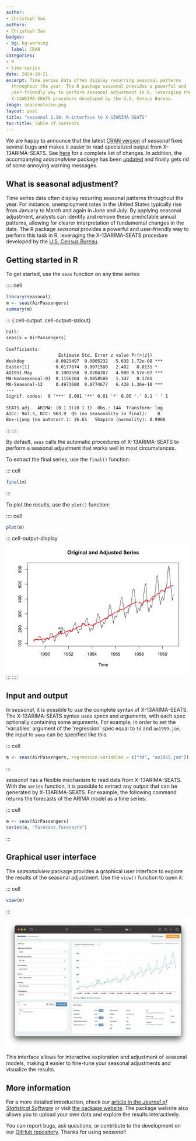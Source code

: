 ```yaml
---
author:
- Christoph Sax
authors:
- Christoph Sax
badges:
- bg: bg-warning
  label: CRAN
categories:
- R
- time-series
date: 2024-10-21
excerpt: Time series data often display recurring seasonal patterns
  throughout the year. The R package seasonal provides a powerful and
  user-friendly way to perform seasonal adjustment in R, leveraging the
  X-13ARIMA-SEATS procedure developed by the U.S. Census Bureau.
image: seasonalview.png
layout: post
title: "seasonal 1.10: R-interface to X-13ARIMA-SEATS"
toc-title: Table of contents
---
```


We are happy to announce that the latest [CRAN
version](https://cran.r-project.org/package=seasonal) of *seasonal*
fixes several bugs and makes it easier to read specialized output from
X-13ARIMA-SEATS. See
[here](https://github.com/christophsax/seasonal/blob/main/NEWS.md#110)
for a complete list of changes. In addition, the accompanying
*seasonalview* package has been
[updated](https://cran.r-project.org/package=seasonalview) and finally
gets rid of some annoying warning messages.

## What is seasonal adjustment?

Time series data often display recurring seasonal patterns throughout
the year. For instance, unemployment rates in the United States
typically rise from January to March and again in June and July. By
applying seasonal adjustment, analysts can identify and remove these
predictable annual patterns, allowing for clearer interpretation of
fundamental changes in the data. The R package *seasonal* provides a
powerful and user-friendly way to perform this task in R, leveraging the
X-13ARIMA-SEATS procedure developed by the [U.S. Census
Bureau](https://www.census.gov/data/software/x13as.X-13ARIMA-SEATS.html).

## Getting started in R

To get started, use the `seas` function on any time series:

:::: cell
``` {.r .cell-code}
library(seasonal)
m <- seas(AirPassengers)
summary(m)
```

::: {.cell-output .cell-output-stdout}

    Call:
    seas(x = AirPassengers)

    Coefficients:
                        Estimate Std. Error z value Pr(>|z|)    
    Weekday           -0.0029497  0.0005232  -5.638 1.72e-08 ***
    Easter[1]          0.0177674  0.0071580   2.482   0.0131 *  
    AO1951.May         0.1001558  0.0204387   4.900 9.57e-07 ***
    MA-Nonseasonal-01  0.1156204  0.0858588   1.347   0.1781    
    MA-Seasonal-12     0.4973600  0.0774677   6.420 1.36e-10 ***
    ---
    Signif. codes:  0 '***' 0.001 '**' 0.01 '*' 0.05 '.' 0.1 ' ' 1

    SEATS adj.  ARIMA: (0 1 1)(0 1 1)  Obs.: 144  Transform: log
    AICc: 947.3, BIC: 963.9  QS (no seasonality in final):    0  
    Box-Ljung (no autocorr.): 26.65   Shapiro (normality): 0.9908  
:::
::::

By default, `seas` calls the automatic procedures of X-13ARIMA-SEATS to
perform a seasonal adjustment that works well in most circumstances.

To extract the final series, use the `final()` function:

::: cell
``` {.r .cell-code}
final(m)  
```
:::

To plot the results, use the `plot()` function:

:::: cell
``` {.r .cell-code}
plot(m)  
```

::: cell-output-display
![](index_files/figure-markdown/unnamed-chunk-3-1.png)
:::
::::

## Input and output

In *seasonal*, it is possible to use the complete syntax of
X-13ARIMA-SEATS. The X-13ARIMA-SEATS syntax uses *specs* and
*arguments*, with each spec optionally containing some arguments. For
example, in order to set the 'variables' argument of the 'regression'
spec equal to `td` and `ao1999.jan`, the input to `seas` can be
specified like this:

::: cell
``` {.r .cell-code}
m <- seas(AirPassengers, regression.variables = c("td", "ao1955.jan"))
```
:::

*seasonal* has a flexible mechanism to read data from X-13ARIMA-SEATS.
With the `series` function, it is possible to extract any output that
can be generated by X-13ARIMA-SEATS. For example, the following command
returns the forecasts of the ARIMA model as a time series:

::: cell
``` {.r .cell-code}
m <- seas(AirPassengers)
series(m, "forecast.forecasts")
```
:::

## Graphical user interface

The *seasonalview* package provides a graphical user interface to
explore the results of the seasonal adjustment. Use the `view()`
function to open it:

::: cell
``` {.r .cell-code}
view(m)
```
:::

![Seasonalview GUI](seasonalview.png)

This interface allows for interactive exploration and adjustment of
seasonal models, making it easier to fine-tune your seasonal adjustments
and visualize the results.

## More information

For a more detailed introduction, check our [article in the *Journal of
Statistical Software*](https://doi.org/10.18637/jss.v087.i11) or visit
[the package website](http://www.seasonal.website). The package website
also allows you to upload your own data and explore the results
interactively.

You can report bugs, ask questions, or contribute to the development on
our [GitHub repository](https://github.com/christophsax/seasonal).
Thanks for using *seasonal*!
